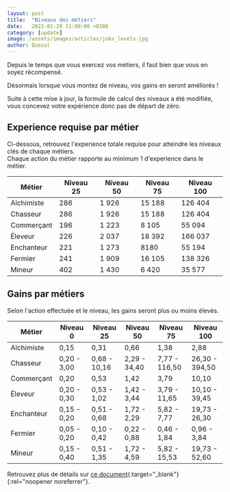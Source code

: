 ```yaml
---
layout: post
title:  "Niveaux des métiers"
date:   2022-01-29 11:00:00 +0100
category: [update]
image: /assets/images/articles/jobs_levels.jpg
author: Quozul
---
```

Depuis le temps que vous exercez vos métiers, il faut bien que vous en soyez récompensé.

Désormais lorsque vous montez de niveau, vos gains en seront améliorés !

Suite à cette mise à jour, la formule de calcul des niveaux a été modifiée, vous concevez votre expérience donc pas de départ de zéro.

## Experience requise par métier

Ci-dessous, retrouvez l'experience totale requise pour atteindre les niveaux clés de chaque métiers.  
Chaque action du métier rapporte au minimum 1 d'experience dans le métier.

Métier | Niveau 25 | Niveau 50 | Niveau 75 | Niveau 100
--- | --- | --- | --- | ---
Alchimiste | 286 | 1 926 | 15 188 | 126 404
Chasseur | 286 | 1 926 | 15 188 | 126 404
Commerçant | 196 | 1 223 | 8 105 | 55 094
Éleveur | 226 | 2 037 | 18 392 | 166 037
Enchanteur | 221 | 1 273 | 8180 | 55 194
Fermier | 241 | 1 909 | 16 105 | 138 326
Mineur | 402 | 1 430 | 6 420 | 35 577

## Gains par métiers

Selon l'action effectuée et le niveau, les gains seront plus ou moins élevés.

Métier | Niveau 0 | Niveau 25 | Niveau 50 | Niveau 75 | Niveau 100
--- | --- | --- | --- | --- | ---
Alchimiste | 0,15 | 0,31 | 0,66 | 1,38 | 2,88
Chasseur | 0,20 - 3,00 | 0,68 - 10,16 | 2,29 - 34,40 | 7,77 - 116,50 | 26,30 - 394,50
Commerçant | 0,20 | 0,53 | 1,42 | 3,79 | 10,10
Éleveur | 0,20 - 0,30 | 0,53 - 1,02 | 1,42 - 3,44 | 3,79 - 11,65 | 10,10 - 39,45
Enchanteur | 0,15 - 0,20 | 0,51 - 0,68 | 1,72 - 2,29 | 5,82 - 7,77 | 19,73 - 26,30
Fermier | 0,05 - 0,20 | 0,10 - 0,42 | 0,22 - 0,88 | 0,46 - 1,84 | 0,96 - 3,84
Mineur | 0,15 - 0,40 | 0,51 - 1,35 | 1,72 - 4,59 | 5,82 - 15,53 | 19,73 - 52,60

Retrouvez plus de détails sur [ce document](https://docs.google.com/spreadsheets/d/1cxtlneCx9o_f9CUpJomrYqdxOv2l9KqOQzRkTPMYFmU/edit?usp=sharing){:target="_blank"}{:rel="noopener noreferrer"}.